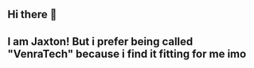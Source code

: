 ## Hi there 👋
## I am Jaxton! But i prefer being called "VenraTech" because i find it fitting for me imo

<!--
**VenraTech/Venratech** is a ✨ _special_ ✨ repository because its `README.md` (this file) appears on your GitHub profile.

Here are some ideas to get you started:

- 🔭 I’m currently working on nothing (for now)
- 🌱 I’m currently learning C++
- 👯 I’m looking to collaborate on nobody
- 🤔 I’m looking for help with no one lmao
- 💬 Ask me about nothing
- 📫 How to reach me: Nope
- 😄 Pronouns: He/Him
- ⚡ Fun fact: LIGMA BALLS 🔥🔥
-->
